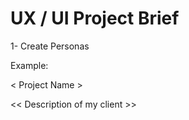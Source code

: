 # UX / UI Project Brief

1- Create Personas

Example:

< Project Name >

<< Description of my client >>
